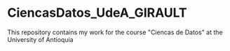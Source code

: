 # CiencasDatos_UdeA_GIRAULT
This repository contains my work for the course "Ciencas de Datos" at the University of Antioquia
